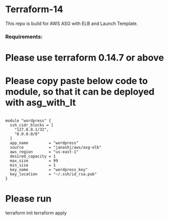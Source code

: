 # Terraform-14
This repo is build for AWS ASG with ELB and Launch Template.

### Requirements:
# Please use terraform 0.14.7 or above

# Please copy paste below code to module, so that it can be deployed with asg_with_lt 

```

module "wordpress" {
  ssh_cidr_blocks = [
    "127.0.0.1/32",
    "0.0.0.0/0"
  ]
  app_name         = "wordpress"
  source           = "janashj/aws/asg-elb"
  aws_region       = "us-east-1"
  desired_capacity = 1
  max_size         = 99
  min_size         = 1
  key_name         = "wordpress_key"
  key_location     = "~/.ssh/id_rsa.pub"
}

```

# Please run
terraform init
terraform apply

```
